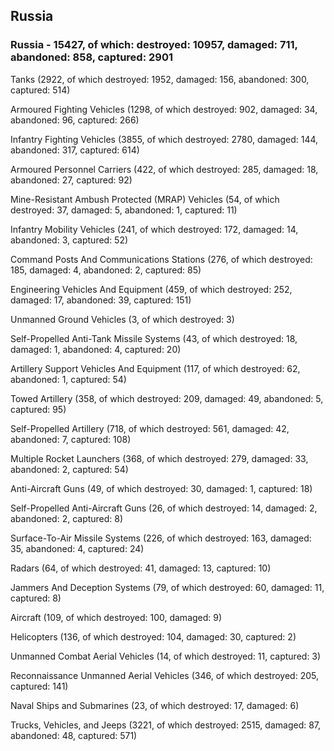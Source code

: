 
 
 ## Russia
 
 ### Russia - 15427, of which: destroyed: 10957, damaged: 711, abandoned: 858, captured: 2901

 

 

 Tanks (2922, of which destroyed: 1952, damaged: 156, abandoned: 300, captured: 514)

 Armoured Fighting Vehicles (1298, of which destroyed: 902, damaged: 34, abandoned: 96, captured: 266)

 Infantry Fighting Vehicles (3855, of which destroyed: 2780, damaged: 144, abandoned: 317, captured: 614)

 Armoured Personnel Carriers (422, of which destroyed: 285, damaged: 18, abandoned: 27, captured: 92)

 Mine-Resistant Ambush Protected (MRAP) Vehicles (54, of which destroyed: 37, damaged: 5, abandoned: 1, captured: 11)

 Infantry Mobility Vehicles (241, of which destroyed: 172, damaged: 14, abandoned: 3, captured: 52)

 Command Posts And Communications Stations (276, of which destroyed: 185, damaged: 4, abandoned: 2, captured: 85)

 Engineering Vehicles And Equipment (459, of which destroyed: 252, damaged: 17, abandoned: 39, captured: 151)

 Unmanned Ground Vehicles (3, of which destroyed: 3)

 Self-Propelled Anti-Tank Missile Systems (43, of which destroyed: 18, damaged: 1, abandoned: 4, captured: 20)

 Artillery Support Vehicles And Equipment (117, of which destroyed: 62, abandoned: 1, captured: 54)

 Towed Artillery (358, of which destroyed: 209, damaged: 49, abandoned: 5, captured: 95)

 Self-Propelled Artillery (718, of which destroyed: 561, damaged: 42, abandoned: 7, captured: 108)

 Multiple Rocket Launchers (368, of which destroyed: 279, damaged: 33, abandoned: 2, captured: 54)

 Anti-Aircraft Guns (49, of which destroyed: 30, damaged: 1, captured: 18)

 Self-Propelled Anti-Aircraft Guns (26, of which destroyed: 14, damaged: 2, abandoned: 2, captured: 8)

 Surface-To-Air Missile Systems (226, of which destroyed: 163, damaged: 35, abandoned: 4, captured: 24)

 Radars (64, of which destroyed: 41, damaged: 13, captured: 10)

 Jammers And Deception Systems (79, of which destroyed: 60, damaged: 11, captured: 8)

 Aircraft (109, of which destroyed: 100, damaged: 9)

 Helicopters (136, of which destroyed: 104, damaged: 30, captured: 2)

 Unmanned Combat Aerial Vehicles (14, of which destroyed: 11, captured: 3)

 Reconnaissance Unmanned Aerial Vehicles (346, of which destroyed: 205, captured: 141)

 Naval Ships and Submarines (23, of which destroyed: 17, damaged: 6)

 Trucks, Vehicles, and Jeeps (3221, of which destroyed: 2515, damaged: 87, abandoned: 48, captured: 571)

